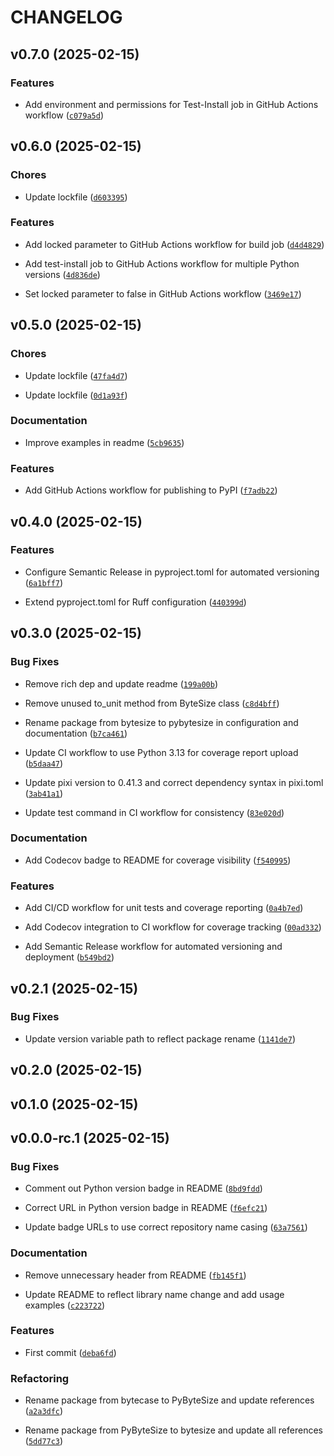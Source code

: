 # CHANGELOG


## v0.7.0 (2025-02-15)

### Features

- Add environment and permissions for Test-Install job in GitHub Actions workflow
  ([`c079a5d`](https://github.com/jjjermiah/ByteSize/commit/c079a5d28848b06ebdf223c90382f9d170e9e5d5))


## v0.6.0 (2025-02-15)

### Chores

- Update lockfile
  ([`d603395`](https://github.com/jjjermiah/ByteSize/commit/d603395134ba244b17eefa3a01c785a592fb9762))

### Features

- Add locked parameter to GitHub Actions workflow for build job
  ([`d4d4829`](https://github.com/jjjermiah/ByteSize/commit/d4d482999ff3d5dec615ac445eec608be1a99444))

- Add test-install job to GitHub Actions workflow for multiple Python versions
  ([`4d836de`](https://github.com/jjjermiah/ByteSize/commit/4d836dea48bac3a22c9a31de4b498f58e82e5b98))

- Set locked parameter to false in GitHub Actions workflow
  ([`3469e17`](https://github.com/jjjermiah/ByteSize/commit/3469e171c2a60567a5765b3e2487fb66837c9a31))


## v0.5.0 (2025-02-15)

### Chores

- Update lockfile
  ([`47fa4d7`](https://github.com/jjjermiah/ByteSize/commit/47fa4d706df9bbb1788385d3971cc35af0355bd8))

- Update lockfile
  ([`0d1a93f`](https://github.com/jjjermiah/ByteSize/commit/0d1a93f2684850a44dc680c523e2df5353337bb7))

### Documentation

- Improve examples in readme
  ([`5cb9635`](https://github.com/jjjermiah/ByteSize/commit/5cb96354bb66a3f30b496f29346f71a038ee731d))

### Features

- Add GitHub Actions workflow for publishing to PyPI
  ([`f7adb22`](https://github.com/jjjermiah/ByteSize/commit/f7adb22ab81e7c8365e5e40fce3fa0bdcb64e641))


## v0.4.0 (2025-02-15)

### Features

- Configure Semantic Release in pyproject.toml for automated versioning
  ([`6a1bff7`](https://github.com/jjjermiah/ByteSize/commit/6a1bff73b0906b0a6daebaecb6c0d78c5a2be84a))

- Extend pyproject.toml for Ruff configuration
  ([`440399d`](https://github.com/jjjermiah/ByteSize/commit/440399dd01cb93a7d19663c46a637c9e359ced33))


## v0.3.0 (2025-02-15)

### Bug Fixes

- Remove rich dep and update readme
  ([`199a00b`](https://github.com/jjjermiah/ByteSize/commit/199a00b44e4e8b3dcfe578ccba02294b2c271aa1))

- Remove unused to_unit method from ByteSize class
  ([`c8d4bff`](https://github.com/jjjermiah/ByteSize/commit/c8d4bff7b6476de81157e96f15436fcb143877f3))

- Rename package from bytesize to pybytesize in configuration and documentation
  ([`b7ca461`](https://github.com/jjjermiah/ByteSize/commit/b7ca4615359d356f224ec07ad6f6e5a14e37f0ae))

- Update CI workflow to use Python 3.13 for coverage report upload
  ([`b5daa47`](https://github.com/jjjermiah/ByteSize/commit/b5daa47e7f35b3a29e2d9fbe71019e1eeca54c44))

- Update pixi version to 0.41.3 and correct dependency syntax in pixi.toml
  ([`3ab41a1`](https://github.com/jjjermiah/ByteSize/commit/3ab41a12a0016520de9f965813dbb94297ccd423))

- Update test command in CI workflow for consistency
  ([`83e020d`](https://github.com/jjjermiah/ByteSize/commit/83e020d18493f9dbee1b4cacc8b0bc5680e14c02))

### Documentation

- Add Codecov badge to README for coverage visibility
  ([`f540995`](https://github.com/jjjermiah/ByteSize/commit/f54099534f90dedb94eaa380c459460354d9ac4c))

### Features

- Add CI/CD workflow for unit tests and coverage reporting
  ([`0a4b7ed`](https://github.com/jjjermiah/ByteSize/commit/0a4b7eddba08ff7587d47d29a27423561ae16104))

- Add Codecov integration to CI workflow for coverage tracking
  ([`00ad332`](https://github.com/jjjermiah/ByteSize/commit/00ad33252d4251bc08cfed84ba862b562333031b))

- Add Semantic Release workflow for automated versioning and deployment
  ([`b549bd2`](https://github.com/jjjermiah/ByteSize/commit/b549bd2df6ce2649945fe98f4eac10191f96e31c))


## v0.2.1 (2025-02-15)

### Bug Fixes

- Update version variable path to reflect package rename
  ([`1141de7`](https://github.com/jjjermiah/ByteSize/commit/1141de70112334e02cf1646202ee7d70b79d31f7))


## v0.2.0 (2025-02-15)


## v0.1.0 (2025-02-15)


## v0.0.0-rc.1 (2025-02-15)

### Bug Fixes

- Comment out Python version badge in README
  ([`8bd9fdd`](https://github.com/jjjermiah/ByteSize/commit/8bd9fdd946b1483e404b04295864b234221907ca))

- Correct URL in Python version badge in README
  ([`f6efc21`](https://github.com/jjjermiah/ByteSize/commit/f6efc211a63d9e979c110f5d929db038cd26cb4d))

- Update badge URLs to use correct repository name casing
  ([`63a7561`](https://github.com/jjjermiah/ByteSize/commit/63a7561f9762ac8b9ed8f5084070c85400c1d1dc))

### Documentation

- Remove unnecessary header from README
  ([`fb145f1`](https://github.com/jjjermiah/ByteSize/commit/fb145f1e128d5955f373dacea529e15f16c40cd8))

- Update README to reflect library name change and add usage examples
  ([`c223722`](https://github.com/jjjermiah/ByteSize/commit/c223722f3e26f00cf273b793e94887de60ab3731))

### Features

- First commit
  ([`deba6fd`](https://github.com/jjjermiah/ByteSize/commit/deba6fdd2f2f80ba545e979d748744fd32a2dfd7))

### Refactoring

- Rename package from bytecase to PyByteSize and update references
  ([`a2a3dfc`](https://github.com/jjjermiah/ByteSize/commit/a2a3dfcfe3e201a3ed04fb0224238efbfd43d4ad))

- Rename package from PyByteSize to bytesize and update all references
  ([`5dd77c3`](https://github.com/jjjermiah/ByteSize/commit/5dd77c3c4545d8055e64db7a0b1f164e72301441))
